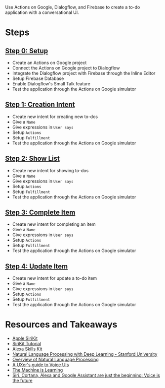 Use Actions on Google, Dialogflow, and Firebase to create a to-do application with a conversational UI.

# Steps

## [Step 0: Setup](./00-setup.md)

- Create an Actions on Google project
- Connect the Actions on Google project to Dialogflow
- Integrate the Dialogflow project with Firebase through the Inline Editor
- Setup Firebase Database
- Enable Dialogflow's Small Talk feature
- Test the application through the Actions on Google simulator

## [Step 1: Creation Intent](./01-creation-intent.md)

- Create new intent for creating new to-dos
- Give a `Name`
- Give expressions in `User says`
- Setup `Actions`
- Setup `Fulfillment`
- Test the application through the Actions on Google simulator

## [Step 2: Show List](./02-show-list.md)

- Create new intent for showing to-dos
- Give a `Name`
- Give expressions in `User says`
- Setup `Actions`
- Setup `Fulfillment`
- Test the application through the Actions on Google simulator

## [Step 3: Complete Item](./03-complete-item.md)

- Create new intent for completing an item
- Give a `Name`
- Give expressions in `User says`
- Setup `Actions`
- Setup `Fulfillment`
- Test the application through the Actions on Google simulator

## [Step 4: Update Item](./04-update-item.md)

- Create new intent for update a to-do item
- Give a `Name`
- Give expressions in `User says`
- Setup `Actions`
- Setup `Fulfillment`
- Test the application through the Actions on Google simulator

# Resources and Takeaways
- [Apple SiriKit](https://developer.apple.com/sirikit/)
- [SiriKit Tutorial](https://www.raywenderlich.com/155732/sirikit-tutorial-ios)
- [Alexa Skills Kit](https://developer.amazon.com/alexa-skills-kit)
- [Natural Language Processing with Deep Learning - Stanford University](https://www.youtube.com/watch?v=OQQ-W_63UgQ)
- [Overview of Natural Language Processing](https://www.tutorialspoint.com/artificial_intelligence/artificial_intelligence_natural_language_processing.htm)
- [A UXer's guide to Voice UIs](https://uxplanet.org/a-uxers-guide-to-voice-uis-803188d67b0f)
- [The Machine is Learning](https://www.theverge.com/2017/5/17/15651246/google-assistant-iphone-ai-future-interface-io-2017)
- [Siri, Cortana, Alexa and Google Assistant are just the beginning: Voice is the future](http://www.zdnet.com/article/siri-cortana-alexa-and-google-assistant-are-just-the-beginning-voice-is-the-future/)

